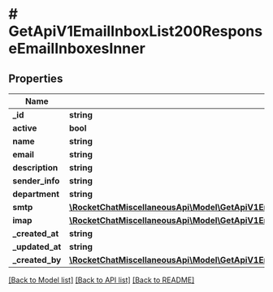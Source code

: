 # # GetApiV1EmailInboxList200ResponseEmailInboxesInner

## Properties

Name | Type | Description | Notes
------------ | ------------- | ------------- | -------------
**_id** | **string** |  | [optional]
**active** | **bool** |  | [optional]
**name** | **string** |  | [optional]
**email** | **string** |  | [optional]
**description** | **string** |  | [optional]
**sender_info** | **string** |  | [optional]
**department** | **string** |  | [optional]
**smtp** | [**\RocketChatMiscellaneousApi\Model\GetApiV1EmailInboxList200ResponseEmailInboxesInnerSmtp**](GetApiV1EmailInboxList200ResponseEmailInboxesInnerSmtp.md) |  | [optional]
**imap** | [**\RocketChatMiscellaneousApi\Model\GetApiV1EmailInboxList200ResponseEmailInboxesInnerSmtp**](GetApiV1EmailInboxList200ResponseEmailInboxesInnerSmtp.md) |  | [optional]
**_created_at** | **string** |  | [optional]
**_updated_at** | **string** |  | [optional]
**_created_by** | [**\RocketChatMiscellaneousApi\Model\GetApiV1EmailInboxList200ResponseEmailInboxesInnerCreatedBy**](GetApiV1EmailInboxList200ResponseEmailInboxesInnerCreatedBy.md) |  | [optional]

[[Back to Model list]](../../README.md#models) [[Back to API list]](../../README.md#endpoints) [[Back to README]](../../README.md)
